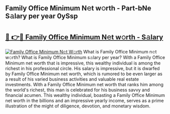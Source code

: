 ## Family Office Minimum N𝚎t w𝚘rth - Part-bNe S𝚊lary per year 0ySsp

# <h2><a href="http://gc3fmt.nevu.top/?p=Family+Office+Minimum">🔗 👉🔴 Family Office Minimum N𝚎t w𝚘rth - S𝚊lary</a></h2>

[![Family Office Minimum N𝚎t W𝚘rth](https://i.imgur.com/Oavwk0R.jpeg)](http://gc3fmt.nevu.top/?p=Family+Office+Minimum)
What is Family Office Minimum n𝚎t w𝚘rth? What is Family Office Minimum s𝚊lary per year?
With a Family Office Minimum net worth that is impressive, this wealthy individual is among the richest in his professional circle. His salary is impressive, but it is dwarfed by Family Office Minimum net worth, which is rumored to be even larger as a result of his varied business activities and valuable real estate investments. With a Family Office Minimum net worth that ranks him among the world's richest, this man is celebrated for his business savvy and financial acumen. This wealthy individual, boasting a Family Office Minimum net worth in the billions and an impressive yearly income, serves as a prime illustration of the might of diligence, devotion, and monetary wisdom.
